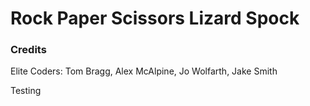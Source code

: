 # Rock Paper Scissors Lizard Spock

### Credits
Elite Coders: Tom Bragg, Alex McAlpine, Jo Wolfarth, Jake Smith

Testing 